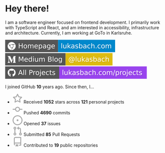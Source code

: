 # Hey there!

I am a software engineer focused on frontend development. I primarily work with TypeScript and React, and am interested in accessibility, infrastructure and architecture. Currently, I am working at GoTo in Karlsruhe.

[![Homepage](./icons/homepage.svg)](https://lukasbach.com)
[![Medium Blog](./icons/medium.svg)](https://medium.com/@lukasbach)
[![My Projects](./icons/projects.svg)](https://lukasbach.com/projects)

I joined GitHub **10** years ago. Since then, I...

- ![](./icons/star.svg) Received **1052** stars across **121** personal projects
- ![](./icons/commit.svg) Pushed **4690** commits
- ![](./icons/issues.svg) Opened **37** issues
- ![](./icons/pr.svg) Submitted **85** Pull Requests
- ![](./icons/repo.svg) Contributed to **19** public repositories
